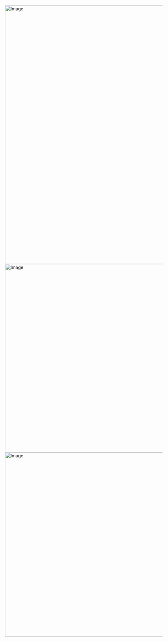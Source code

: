 <img width="897" height="826" alt="Image" src="https://github.com/user-attachments/assets/4cc7f5bc-981e-4bdb-961b-f6d9c55c9369" />
<img width="1142" height="601" alt="Image" src="https://github.com/user-attachments/assets/e16a3e05-d97b-463b-bf77-90b9679fc576" />
<img width="1143" height="590" alt="Image" src="https://github.com/user-attachments/assets/9c8c0fc6-759c-4524-a92f-2519d27c2ed2" />
